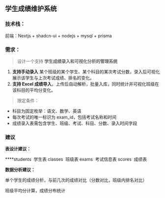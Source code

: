 ## 学生成绩维护系统

### 技术栈：

前端：Nextjs + shadcn-ui + nodejs + mysql + prisma

### 需求：

> 设计一个支持 **学生成绩录入和可视化分析的管理系统**
> 
1. **支持手动录入** 某个班级的某个学生、某个科目的某次考试分数，录入后可视化展示该学生与上次考试成绩、排名的变化。
2. **支持 Excel 成绩导入**，上传后自动解析，批量入库，同时统计并可视化班级在该科目的平均分变化。

> 限定条件：
> 
- 科目为固定枚举：语文、数学、英语
- 每次考试的唯一标识为 exam_id，包括考试名称和时间
- 成绩录入表需包含学生、班级、考试、科目、分数、录入时间字段

### 建议

**表设计建议：**

****students
 学生表
classes
 班级表
exams
 考试信息表
scores
 成绩表

**数据分析建议：**

单个学生的成绩分析，与前几次的成绩对比（分数对比，班级内排名对比）

班级平均分计算，成绩分布统计